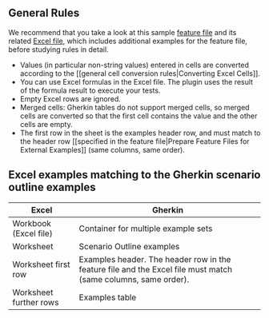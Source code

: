 ## General Rules

We recommend that you take a look at this sample [feature file](http://www.specflow.org/media/sfp_excel/Sample-ExcelExamples.feature) and its related [Excel file](http://www.specflow.org/media/sfp_excel/Sample-ExcelExamples.xlsx), which includes additional examples for the feature file, before studying rules in detail.

* Values (in particular non-string values) entered in cells are converted according to the [[general cell conversion rules|Converting Excel Cells]].
* You can use Excel formulas in the Excel file. The plugin uses the result of the formula result to execute your tests.
* Empty Excel rows are ignored.
* Merged cells: Gherkin tables do not support merged cells, so merged cells are converted so that the first cell contains the value and the other cells are empty.
* The first row in the sheet is the examples header row, and must match to the header row [[specified in the feature file|Prepare Feature Files for External Examples]] (same columns, same order).

## Excel examples matching to the Gherkin scenario outline examples

<table>
<thead>
<tr>
<th>Excel</th>
<th>Gherkin</th>
</tr>
</thead>
<tbody>
<tr>
<td>Workbook (Excel file)</td>
<td>Container for multiple example sets</td>
</tr>
<tr>
<td>Worksheet</td>
<td>Scenario Outline examples</td>
</tr>
<tr>
<td>Worksheet first row</td>
<td>Examples header. The header row in the feature file and the Excel file must match (same columns, same order).</td>
</tr>
<tr>
<td>Worksheet further rows</td>
<td>Examples table</td>
</tr>
</tbody>
</table>
